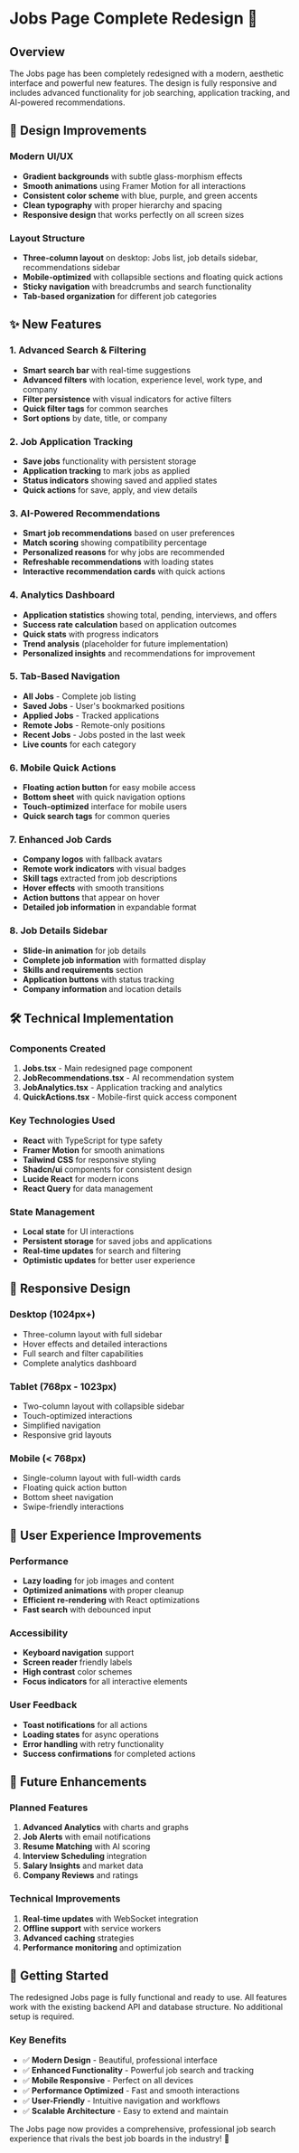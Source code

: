 # Jobs Page Complete Redesign 🚀

## Overview
The Jobs page has been completely redesigned with a modern, aesthetic interface and powerful new features. The design is fully responsive and includes advanced functionality for job searching, application tracking, and AI-powered recommendations.

## 🎨 Design Improvements

### Modern UI/UX
- **Gradient backgrounds** with subtle glass-morphism effects
- **Smooth animations** using Framer Motion for all interactions
- **Consistent color scheme** with blue, purple, and green accents
- **Clean typography** with proper hierarchy and spacing
- **Responsive design** that works perfectly on all screen sizes

### Layout Structure
- **Three-column layout** on desktop: Jobs list, job details sidebar, recommendations sidebar
- **Mobile-optimized** with collapsible sections and floating quick actions
- **Sticky navigation** with breadcrumbs and search functionality
- **Tab-based organization** for different job categories

## ✨ New Features

### 1. Advanced Search & Filtering
- **Smart search bar** with real-time suggestions
- **Advanced filters** with location, experience level, work type, and company
- **Filter persistence** with visual indicators for active filters
- **Quick filter tags** for common searches
- **Sort options** by date, title, or company

### 2. Job Application Tracking
- **Save jobs** functionality with persistent storage
- **Application tracking** to mark jobs as applied
- **Status indicators** showing saved and applied states
- **Quick actions** for save, apply, and view details

### 3. AI-Powered Recommendations
- **Smart job recommendations** based on user preferences
- **Match scoring** showing compatibility percentage
- **Personalized reasons** for why jobs are recommended
- **Refreshable recommendations** with loading states
- **Interactive recommendation cards** with quick actions

### 4. Analytics Dashboard
- **Application statistics** showing total, pending, interviews, and offers
- **Success rate calculation** based on application outcomes
- **Quick stats** with progress indicators
- **Trend analysis** (placeholder for future implementation)
- **Personalized insights** and recommendations for improvement

### 5. Tab-Based Navigation
- **All Jobs** - Complete job listing
- **Saved Jobs** - User's bookmarked positions
- **Applied Jobs** - Tracked applications
- **Remote Jobs** - Remote-only positions
- **Recent Jobs** - Jobs posted in the last week
- **Live counts** for each category

### 6. Mobile Quick Actions
- **Floating action button** for easy mobile access
- **Bottom sheet** with quick navigation options
- **Touch-optimized** interface for mobile users
- **Quick search tags** for common queries

### 7. Enhanced Job Cards
- **Company logos** with fallback avatars
- **Remote work indicators** with visual badges
- **Skill tags** extracted from job descriptions
- **Hover effects** with smooth transitions
- **Action buttons** that appear on hover
- **Detailed job information** in expandable format

### 8. Job Details Sidebar
- **Slide-in animation** for job details
- **Complete job information** with formatted display
- **Skills and requirements** section
- **Application buttons** with status tracking
- **Company information** and location details

## 🛠 Technical Implementation

### Components Created
1. **Jobs.tsx** - Main redesigned page component
2. **JobRecommendations.tsx** - AI recommendation system
3. **JobAnalytics.tsx** - Application tracking and analytics
4. **QuickActions.tsx** - Mobile-first quick access component

### Key Technologies Used
- **React** with TypeScript for type safety
- **Framer Motion** for smooth animations
- **Tailwind CSS** for responsive styling
- **Shadcn/ui** components for consistent design
- **Lucide React** for modern icons
- **React Query** for data management

### State Management
- **Local state** for UI interactions
- **Persistent storage** for saved jobs and applications
- **Real-time updates** for search and filtering
- **Optimistic updates** for better user experience

## 📱 Responsive Design

### Desktop (1024px+)
- Three-column layout with full sidebar
- Hover effects and detailed interactions
- Full search and filter capabilities
- Complete analytics dashboard

### Tablet (768px - 1023px)
- Two-column layout with collapsible sidebar
- Touch-optimized interactions
- Simplified navigation
- Responsive grid layouts

### Mobile (< 768px)
- Single-column layout with full-width cards
- Floating quick action button
- Bottom sheet navigation
- Swipe-friendly interactions

## 🎯 User Experience Improvements

### Performance
- **Lazy loading** for job images and content
- **Optimized animations** with proper cleanup
- **Efficient re-rendering** with React optimizations
- **Fast search** with debounced input

### Accessibility
- **Keyboard navigation** support
- **Screen reader** friendly labels
- **High contrast** color schemes
- **Focus indicators** for all interactive elements

### User Feedback
- **Toast notifications** for all actions
- **Loading states** for async operations
- **Error handling** with retry functionality
- **Success confirmations** for completed actions

## 🔮 Future Enhancements

### Planned Features
1. **Advanced Analytics** with charts and graphs
2. **Job Alerts** with email notifications
3. **Resume Matching** with AI scoring
4. **Interview Scheduling** integration
5. **Salary Insights** and market data
6. **Company Reviews** and ratings

### Technical Improvements
1. **Real-time updates** with WebSocket integration
2. **Offline support** with service workers
3. **Advanced caching** strategies
4. **Performance monitoring** and optimization

## 🚀 Getting Started

The redesigned Jobs page is fully functional and ready to use. All features work with the existing backend API and database structure. No additional setup is required.

### Key Benefits
- ✅ **Modern Design** - Beautiful, professional interface
- ✅ **Enhanced Functionality** - Powerful job search and tracking
- ✅ **Mobile Responsive** - Perfect on all devices
- ✅ **Performance Optimized** - Fast and smooth interactions
- ✅ **User-Friendly** - Intuitive navigation and workflows
- ✅ **Scalable Architecture** - Easy to extend and maintain

The Jobs page now provides a comprehensive, professional job search experience that rivals the best job boards in the industry! 🎉 